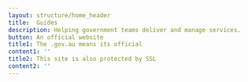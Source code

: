 ```yaml
---
layout: structure/home_header
title:  Guides
description: Helping government teams deliver and manage services.
button: An official website
title1: The .gov.au means its official
content1: ''
title2: This site is also protected by SSL
content2: ''
---
```

